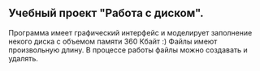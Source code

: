 ## Учебный проект "Работа с диском".
Программа имеет графический интерфейс и  моделирует заполнение некого диска с объемом памяти 360 Кбайт :) Файлы имеют произвольную длину. В процессе работы файлы можно создавать и удалять.

